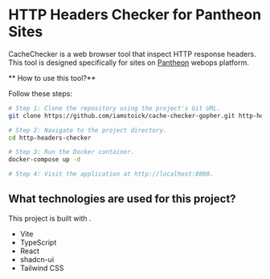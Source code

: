 # HTTP Headers Checker for Pantheon Sites

CacheChecker is a web browser tool that inspect HTTP response headers. This tool is designed specifically for sites on [Pantheon](https://pantheon.io) webops platform.

** How to use this tool?**

Follow these steps:

```sh
# Step 1: Clone the repository using the project's Git URL.
git clone https://github.com/iamstoick/cache-checker-gopher.git http-headers-checker

# Step 2: Navigate to the project directory.
cd http-headers-checker

# Step 3: Run the Docker container.
docker-compose up -d

# Step 4: Visit the application at http://localhost:8080.
```

## What technologies are used for this project?

This project is built with .

- Vite
- TypeScript
- React
- shadcn-ui
- Tailwind CSS
